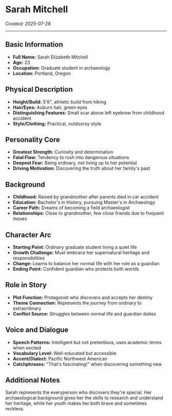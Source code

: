 # Sarah Mitchell

*Created: 2025-07-28*

---

## Basic Information
- **Full Name:** Sarah Elizabeth Mitchell
- **Age:** 23
- **Occupation:** Graduate student in archaeology
- **Location:** Portland, Oregon

## Physical Description
- **Height/Build:** 5'6", athletic build from hiking
- **Hair/Eyes:** Auburn hair, green eyes
- **Distinguishing Features:** Small scar above left eyebrow from childhood accident
- **Style/Clothing:** Practical, outdoorsy style

## Personality Core
- **Greatest Strength:** Curiosity and determination
- **Fatal Flaw:** Tendency to rush into dangerous situations
- **Deepest Fear:** Being ordinary, not living up to her potential
- **Driving Motivation:** Discovering the truth about her family's past

## Background
- **Childhood:** Raised by grandmother after parents died in car accident
- **Education:** Bachelor's in History, pursuing Master's in Archaeology
- **Career Path:** Dreams of becoming a field archaeologist
- **Relationships:** Close to grandmother, few close friends due to frequent moves

## Character Arc
- **Starting Point:** Ordinary graduate student living a quiet life
- **Growth Challenge:** Must embrace her supernatural heritage and responsibilities
- **Change:** Learns to balance her normal life with her role as a guardian
- **Ending Point:** Confident guardian who protects both worlds

## Role in Story
- **Plot Function:** Protagonist who discovers and accepts her destiny
- **Theme Connection:** Represents the journey from ordinary to extraordinary
- **Conflict Source:** Struggles between normal life and guardian duties

## Voice and Dialogue
- **Speech Patterns:** Intelligent but not pretentious, uses academic terms when excited
- **Vocabulary Level:** Well-educated but accessible
- **Accent/Dialect:** Pacific Northwest American
- **Catchphrases:** "That's fascinating!" when discovering something new

## Additional Notes
Sarah represents the everyperson who discovers they're special. Her archaeological background gives her the skills to research and understand her heritage, while her youth makes her both brave and sometimes reckless.
